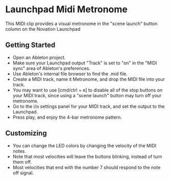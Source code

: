 Launchpad Midi Metronome
===
This MIDI clip provides a visual metronome in the "scene launch" button column on the Novation Launchpad

Getting Started
---
* Open an Ableton project.
* Make sure your Launchpad output "Track" is set to "on" in the "MIDI sync" area of Ableton's preferences.
* Use Ableton's internal file browser to find the .mid file.
* Create a MIDI track, name it Metronome, and drop the MIDI file into your track. 
* You may want to use [cmd/ctrl + e] to disable all of the stop buttons on your MIDI track, since using a "scene launch" button may turn off your metronome.
* Go to the i/o settings panel for your MIDI track, and set the output to the Launchpad.
* Press play, and enjoy the 4-bar metronome pattern.
 
Customizing
---
* You can change the LED colors by changing the velocity of the MIDI notes. 
 * Note that most velocities will leave the buttons blinking, instead of turn them off. 
 * Most velocities that end with the number 7 should respond to the note off signal.